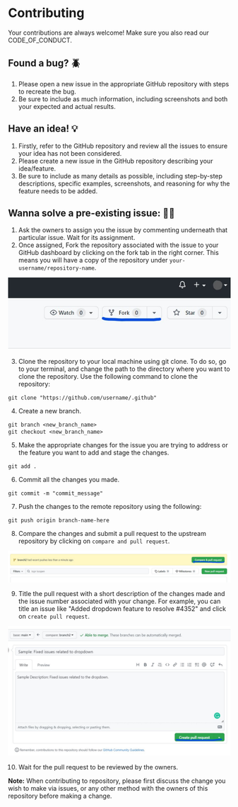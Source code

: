 # Contributing

Your contributions are always welcome! Make sure you also read our CODE_OF_CONDUCT.

## Found a bug? 🪲

1. Please open a new issue in the appropriate GitHub repository with steps to recreate the bug.
2. Be sure to include as much information, including screenshots and both your expected and actual results.

## Have an idea! 💡

1. Firstly, refer to the GitHub repository and review all the issues to ensure your idea has not been considered.
2. Please create a new issue in the GitHub repository describing your idea/feature.
3. Be sure to include as many details as possible, including step-by-step descriptions, specific examples, screenshots, and reasoning for why the feature needs to be added.

## Wanna solve a pre-existing issue: 👨‍💻

1. Ask the owners to assign you the issue by commenting underneath that particular issue. Wait for its assignment.
2. Once assigned, Fork the repository associated with the issue to your GitHub dashboard by clicking on the fork tab in the right corner. This means you will have a copy of the repository under `your-username/repository-name`.

![Fork Repo](./assets/images/gitfork.jpg)

3. Clone the repository to your local machine using git clone. To do so, go to your terminal, and change the path to the directory where you want to clone the repository. Use the following command to clone the repository:
```git
git clone "https://github.com/username/.github"
```
4. Create a new branch.
```git
git branch <new_branch_name>
git checkout <new_branch_name>
```
5. Make the appropriate changes for the issue you are trying to address or the feature you want to add and stage the changes. 
```git
git add .
```
6. Commit all the changes you made.
```git
git commit -m "commit_message"
```
7. Push the changes to the remote repository using the following:
```git
git push origin branch-name-here
```
8. Compare the changes and submit a pull request to the upstream repository by clicking on `compare and pull request`.

![Compare Repo](./assets/images/compare%20and%20pull.jpg)

9. Title the pull request with a short description of the changes made and the issue number associated with your change. For example, you can title an issue like "Added dropdown feature to resolve #4352" and click on `create pull request`.

![Submit PR](./assets/images/createpr.jpg)

10. Wait for the pull request to be reviewed by the owners.

**Note:** When contributing to repository, please first discuss the change you wish to make via issues, or any other method with the owners of this repository before making a change.





